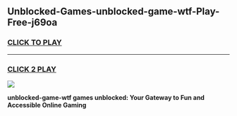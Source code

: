 
## Unblocked-Games-unblocked-game-wtf-Play-Free-j69oa
<h3>
<a href="https://premium76.site?title=unblocked-game-wtf&ref=24M">CLICK TO PLAY</a></h3>
<hr>

<h3>
<a href="https://premium76.site?title=unblocked-game-wtf&ref=24M">CLICK 2 PLAY</a>
  
</h3>

<a href="https://premium76.site?title=unblocked-game-wtf&ref=24M"><img src="https://clearcache.store/games.png"></a>


**unblocked-game-wtf games unblocked: Your Gateway to Fun and Accessible Online Gaming**
